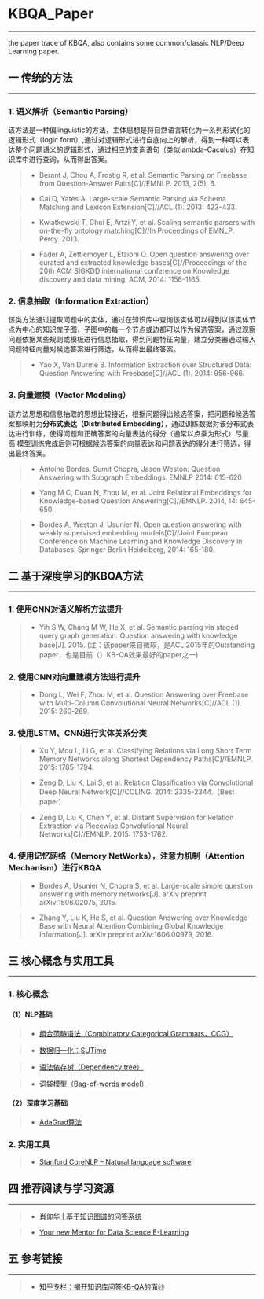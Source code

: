 # KBQA_Paper
---
the paper trace of KBQA, also contains some common/classic NLP/Deep Learning paper.

## 一 传统的方法
---
### 1. 语义解析（Semantic Parsing）

该方法是一种偏linguistic的方法，主体思想是将自然语言转化为一系列形式化的逻辑形式（logic form）,通过对逻辑形式进行自底向上的解析，得到一种可以表达整个问题语义的逻辑形式，通过相应的查询语句（类似lambda-Caculus）在知识库中进行查询，从而得出答案。

> * Berant J, Chou A, Frostig R, et al. Semantic Parsing on Freebase from Question-Answer Pairs[C]//EMNLP. 2013, 2(5): 6.

> * Cai Q, Yates A. Large-scale Semantic Parsing via Schema Matching and Lexicon Extension[C]//ACL (1). 2013: 423-433.

> * Kwiatkowski T, Choi E, Artzi Y, et al. Scaling semantic parsers with on-the-fly ontology matching[C]//In Proceedings of EMNLP. Percy. 2013.

> * Fader A, Zettlemoyer L, Etzioni O. Open question answering over curated and extracted knowledge bases[C]//Proceedings of the 20th ACM SIGKDD international conference on Knowledge discovery and data mining. ACM, 2014: 1156-1165.

### 2. 信息抽取（Information Extraction）

该类方法通过提取问题中的实体，通过在知识库中查询该实体可以得到以该实体节点为中心的知识库子图，子图中的每一个节点或边都可以作为候选答案，通过观察问题依据某些规则或模板进行信息抽取，得到问题特征向量，建立分类器通过输入问题特征向量对候选答案进行筛选，从而得出最终答案。

> * Yao X, Van Durme B. Information Extraction over Structured Data: Question Answering with Freebase[C]//ACL (1). 2014: 956-966.

### 3. 向量建模（Vector Modeling）

该方法思想和信息抽取的思想比较接近，根据问题得出候选答案，把问题和候选答案都映射为**分布式表达（Distributed Embedding）**，通过训练数据对该分布式表达进行训练，使得问题和正确答案的向量表达的得分（通常以点乘为形式）尽量高,模型训练完成后则可根据候选答案的向量表达和问题表达的得分进行筛选，得出最终答案。

> * Antoine Bordes, Sumit Chopra, Jason Weston:
Question Answering with Subgraph Embeddings. EMNLP 2014: 615-620


> * Yang M C, Duan N, Zhou M, et al. Joint Relational Embeddings for Knowledge-based Question Answering[C]//EMNLP. 2014, 14: 645-650.

> * Bordes A, Weston J, Usunier N. Open question answering with weakly supervised embedding models[C]//Joint European Conference on Machine Learning and Knowledge Discovery in Databases. Springer Berlin Heidelberg, 2014: 165-180.

## 二 基于深度学习的KBQA方法
---
### 1. 使用CNN对语义解析方法提升

> * Yih S W, Chang M W, He X, et al. Semantic parsing via staged query graph generation: Question answering with knowledge base[J]. 2015. 
(注：该paper来自微软，是ACL 2015年的Outstanding paper，也是目前（）KB-QA效果最好的paper之一)

### 2. 使用CNN对向量建模方法进行提升

> * Dong L, Wei F, Zhou M, et al. Question Answering over Freebase with Multi-Column Convolutional Neural Networks[C]//ACL (1). 2015: 260-269.

### 3. 使用LSTM、CNN进行实体关系分类

> * Xu Y, Mou L, Li G, et al. Classifying Relations via Long Short Term Memory Networks along Shortest Dependency Paths[C]//EMNLP. 2015: 1785-1794.

> * Zeng D, Liu K, Lai S, et al. Relation Classification via Convolutional Deep Neural Network[C]//COLING. 2014: 2335-2344.（Best paper）

> * Zeng D, Liu K, Chen Y, et al. Distant Supervision for Relation Extraction via Piecewise Convolutional Neural Networks[C]//EMNLP. 2015: 1753-1762.

### 4. 使用记忆网络（Memory NetWorks），注意力机制（Attention Mechanism）进行KBQA

> * Bordes A, Usunier N, Chopra S, et al. Large-scale simple question answering with memory networks[J]. arXiv preprint arXiv:1506.02075, 2015.

> * Zhang Y, Liu K, He S, et al. Question Answering over Knowledge Base with Neural Attention Combining Global Knowledge Information[J]. arXiv preprint arXiv:1606.00979, 2016.


## 三 核心概念与实用工具
---

### 1. 核心概念

#### （1）NLP基础

> * [组合范畴语法（Combinatory Categorical Grammars，CCG）](https://zh.wikipedia.org/wiki/%E7%BB%84%E5%90%88%E8%8C%83%E7%95%B4%E8%AF%AD%E6%B3%95)

> * [数据归一化：SUTime](https://link.zhihu.com/?target=http%3A//nlp.stanford.edu/pubs/lrec2012-sutime.pdf)

> * [语法依存树（Dependency tree）](https://nlpcs.com/article/syntactic-parsing-by-dependency)

> * [词袋模型（Bag-of-words model）](https://blog.csdn.net/v_JULY_v/article/details/6555899)

#### （2）深度学习基础
> * [AdaGrad算法](https://zhuanlan.zhihu.com/p/29920135)



### 2. 实用工具

> * [Stanford CoreNLP – Natural language software](https://stanfordnlp.github.io/CoreNLP/)



## 四 推荐阅读与学习资源
---
> * [肖仰华 | 基于知识图谱的问答系统](https://blog.csdn.net/TgqDT3gGaMdkHasLZv/article/details/78146295?%3E)

> * [Your new Mentor for Data Science E-Learning](https://github.com/virgili0/Virgilio)


## 五 参考链接
---

> * [知乎专栏：揭开知识库问答KB-QA的面纱](https://zhuanlan.zhihu.com/kb-qa)

